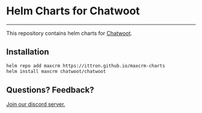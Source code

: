# Helm Charts for Chatwoot

---
This repository contains helm charts for [Chatwoot](https://chatwoot.com).

## Installation

```bash
helm repo add maxcrm https://ittron.github.io/maxcrm-charts
helm install maxcrm chatwoot/chatwoot
```

## Questions? Feedback?

[Join our discord server.](https://discord.gg/cJXdrwS)
